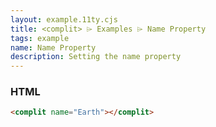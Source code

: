 ```yaml
---
layout: example.11ty.cjs
title: <complit> ⌲ Examples ⌲ Name Property
tags: example
name: Name Property
description: Setting the name property
---
```


<complit name="Earth"></complit>

<h3>HTML</h3>

```html
<complit name="Earth"></complit>
```
